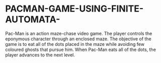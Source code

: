# PACMAN-GAME-USING-FINITE-AUTOMATA-
Pac-Man is an action maze-chase video game. The player controls the eponymous character through an enclosed maze. The objective of the game is to eat all of the dots placed in the maze while avoiding few coloured ghosts that pursue him. When Pac-Man eats all of the dots, the player advances to the next level.
